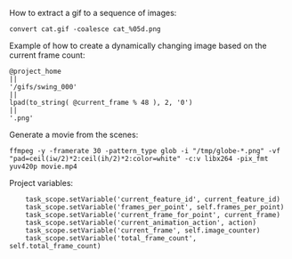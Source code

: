 How to extract a gif to a sequence of images:

```
convert cat.gif -coalesce cat_%05d.png
```

Example of how to create a dynamically changing image based on the current frame count:


```
@project_home 
||
'/gifs/swing_000'
|| 
lpad(to_string( @current_frame % 48 ), 2, '0') 
|| 
'.png'
```

Generate a movie from the scenes:

```
ffmpeg -y -framerate 30 -pattern_type glob -i "/tmp/globe-*.png" -vf "pad=ceil(iw/2)*2:ceil(ih/2)*2:color=white" -c:v libx264 -pix_fmt yuv420p movie.mp4
```

Project variables:

        task_scope.setVariable('current_feature_id', current_feature_id)
        task_scope.setVariable('frames_per_point', self.frames_per_point)
        task_scope.setVariable('current_frame_for_point', current_frame)        
        task_scope.setVariable('current_animation_action', action)     
        task_scope.setVariable('current_frame', self.image_counter)        
        task_scope.setVariable('total_frame_count', self.total_frame_count)     
